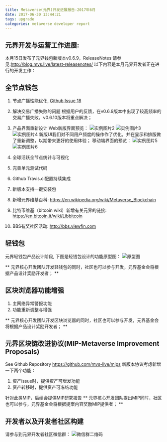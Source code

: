 ```yaml
---
title: Metaverse(元界)开发进展报告-2017年6月
date: 2017-06-30 13:44:21
tags: upgrade
categories: metaverse developer report
---
```


元界开发与运营工作进展: 
-------------
本月15日发布了元界钱包新版本v0.6.9，ReleaseNotes 请参见:<http://blog.mvs.live/latest-releasenotes/>
以下内容是本月元界开发者正在进行的开发工作：

## 全节点钱包
1. 节点广播性能优化, [Github Issue 18](https://github.com/mvs-live/metaverse/issues/18)

2. 解决交易广播失败的问题
根据用户的反馈，在v0.6.9版本中出现了较高频率的交易广播失败，v0.6.10版本将重点解决；

2. 产品界面重新设计
Web新版界面预览：
![实例图片2](http://newmetaverse.org/img/mvs-developing-report/201706/20170630135211.jpg)
![实例图片3](http://newmetaverse.org/img/mvs-developing-report/201706/20170630135347.jpg)
![实例图片4](http://newmetaverse.org/img/mvs-developing-report/201706/20170630170936.jpg)
新版UI我们对不同用户频度的操作作了优化，并在显示和排版做了重新调整，以期带来更好的使用体验；
移动端界面的预览：
![实例图片5](http://newmetaverse.org/img/mvs-developing-report/201706/20170630175505.jpg)
![实例图片6](http://newmetaverse.org/img/mvs-developing-report/201706/20170630135057.jpg)

3. 全球活跃全节点统计与可视化

3. 完善单元测试代码

4. Github Travis.ci配置持续集成

5. 新版本支持一键安装包

2. 新增元界维基百科: <https://en.wikipedia.org/wiki/Metaverse_Blockchain>

3. 比特币维基（bitcoin wiki）新增有关元界的链接: <https://en.bitcoin.it/wiki/Libbitcoin>

4. BBS有奖社区活动: <http://bbs.viewfin.com>

## 轻钱包
元界轻钱包产品设计阶段, 下图是轻钱包设计的功能原型图：
![原型图](http://newmetaverse.org/img/mvs-developing-report/201706/moblie-arch.png)

** 元界核心开发团队开发轻钱包的同时，社区也可以参与开发，元界基金会将根据产品设计奖励开发者； **

## 区块浏览器功能增强
1. 主网络异常警报功能
2. 功能重新调整与增强

** 元界核心开发团队开发区块浏览器的同时，社区也可以参与开发，元界基金会将根据产品设计奖励开发者； **

## 元界区块链改进协议(MIP-Metaverse Improvement Proposals)
See Github Repository <https://github.com/mvs-live/mips>
新版本协议考虑新增一下两个功能：
1. 资产issue时，提供资产可增发功能
2. 资产转移时，提供资产可冻结功能

针对此类MIP，后续会提供MIP研究报告
** 元界核心开发团队提出MIP同时，社区也可以参与，元界基金会将根据提案内容奖励MIP提供者； **

## 开发者以及开发者社区构建
请参与到元界开发者社区微信群：
![微信群二维码](http://newmetaverse.org/img/mvs-developing-report/201706/20170630171645.jpg)

